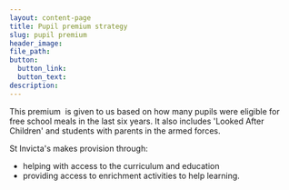 ```yaml
---
layout: content-page
title: Pupil premium strategy
slug: pupil premium
header_image:
file_path:
button:
  button_link:
  button_text:
description:
---
```


<div class="container editable" data-i18n="{{ page.title | slugify }}_content">
            <p>This premium&nbsp; is given to us based on how many pupils were eligible for free school meals in the last six years. It also includes 'Looked After Children' and students with parents in the armed forces.</p>
            <p>St Invicta's makes provision through:</p>
            <ul>
                <li>helping with access to the curriculum and education</li>
                <li>providing access to enrichment activities to help learning.</li>
            </ul>
        </div>